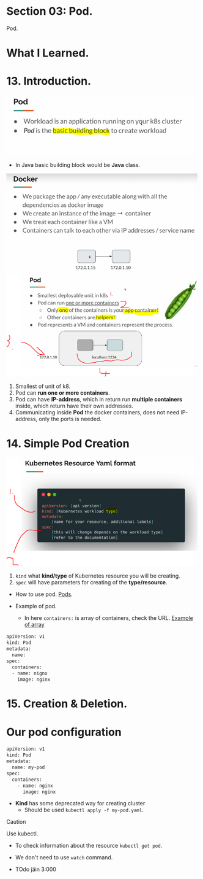 # Section 03: Pod. 

Pod.

# What I Learned.

# 13. Introduction.

<img src="pod.PNG"  alt="alt text" width="500"/>

- In Java basic building block would be **Java** class.

<img src="summaryDocker.PNG"  alt="alt text" width="500"/>

<img src="pod2.PNG"  alt="alt text" width="500"/>

1. Smallest of unit of k8.
2. Pod can **run one or more containers**.
3. Pod can have **IP-address**, which in return run **multiple containers** inside, which return have their own addresses.
4. Communicating inside **Pod** the docker containers, does not need IP-address, only the ports is needed.

# 14. Simple Pod Creation

<img src="yaml.PNG"  alt="alt text" width="500"/>

1. `kind` what **kind/type** of Kubernetes resource you will be creating.
2. `spec` will have parameters for creating of the **type/resource**.

- How to use pod. [Pods](https://kubernetes.io/docs/concepts/workloads/pods/#using-pods).

- Example of pod.
    - In here `containers:` is array of containers, check the URL. [Example of array](https://kubernetes.io/docs/reference/kubernetes-api/workload-resources/pod-v1/#Container)

```
apiVersion: v1
kind: Pod
metadata:
  name: 
spec:
  containers:
  - name: nignx
    image: nginx
```

# 15. Creation & Deletion.


# Our pod configuration
```
apiVersion: v1
kind: Pod
metadata:
  name: my-pod
spec:
  containers:
    - name: nginx
      image: nginx

```

- **Kind** has some deprecated way for creating cluster
    - Should be used `kubectl apply -f my-pod.yaml`.

> [!CAUTION]
> Use kubectl.

- To check information about the resource `kubectl get pod`.

- We don't need to use `watch` command.

- TOdo jäin 3:000